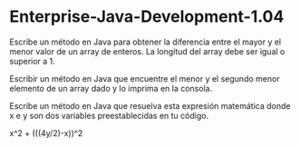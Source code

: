 ﻿# Enterprise-Java-Development-1.04

Escribe un método en Java para obtener la diferencia entre el mayor y el menor valor de un array de enteros. La longitud del array debe ser igual o superior a 1.

Escribir un método en Java que encuentre el menor y el segundo menor elemento de un array dado y lo imprima en la consola.

Escribe un método en Java que resuelva esta expresión matemática donde x e y son dos variables preestablecidas en tu código.

x^2 + (((4y/2)-x))^2
